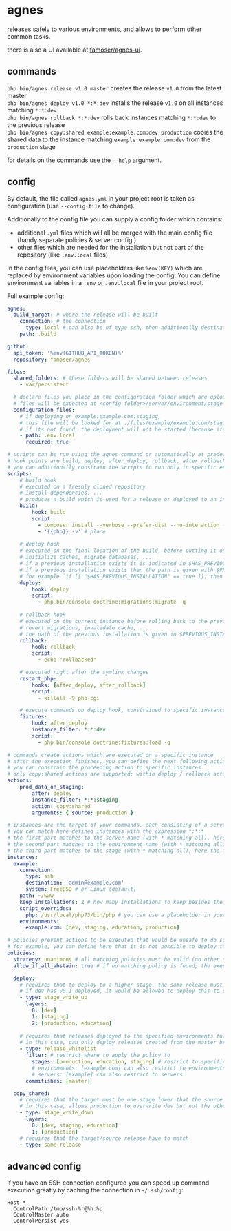 # agnes

releases safely to various environments, and allows to perform other common tasks.

there is also a UI available at [famoser/agnes-ui](https://github.com/famoser/agnes-ui).

## commands

`php bin/agnes release v1.0 master` creates the release `v1.0` from the latest master  
`php bin/agnes deploy v1.0 *:*:dev` installs the release `v1.0` on all instances matching `*:*:dev`  
`php bin/agnes rollback *:*:dev` rolls back instances matching `*:*:dev` to the previous release  
`php bin/agnes copy:shared example:example.com:dev production` copies the shared data to the instance matching `example:example.com:dev` from the `production` stage

for details on the commands use the `--help` argument.

## config

By default, the file called `agnes.yml` in your project root is taken as configuration (use `--config-file` to change).

Additionally to the config file you can supply a config folder which contains:
- additional `.yml` files which will all be merged with the main config file (handy separate policies & server config )
- other files which are needed for the installation but not part of the repository (like `.env.local` files)

In the config files, you can use placeholders like `%env(KEY)` which are replaced by environment variables upon loading the config.
You can define environment variables in a `.env` or `.env.local` file in your project root.

Full example config:

```yml
agnes:
  build_target: # where the release will be built
    connection: # the connection
      type: local # can also be of type ssh, then additionally destination must be specified
    path: .build

github:
  api_token: '%env(GITHUB_API_TOKEN)%'
  repository: famoser/agnes

files:
  shared_folders: # these folders will be shared between releases
    - var/persistent

  # declare files you place in the configuration folder which are uploaded to the installation location 
  # files will be expected at <config folder>/server/environment/stage
  configuration_files: 
    # if deploying on example:example.com:staging, 
    # this file will be looked for at ./files/example/example.com/staging/.env.local
    # if its not found, the deployment will not be started (because its marked as required)
    - path: .env.local
      required: true

# scripts can be run using the agnes command or automatically at predefined hook points
# hook points are build, deploy, after_deploy, rollback, after_rollback
# you can additionally constrain the scripts to run only in specific environments
scripts:
    # build hook
    # executed on a freshly cloned repository
    # install dependencies, ...
    # produces a build which is used for a release or deployed to an installation 
    build:
        hook: build
        script:
          - composer install --verbose --prefer-dist --no-interaction --no-dev --optimize-autoloader --no-scripts
          - '{{php}} -v' # place
    
    # deploy hook
    # executed on the final location of the build, before putting it online
    # initialize caches, migrate databases, ...
    # if a previous installation exists it is indicated in $HAS_PREVIOUS_INSTALLATION (value either true or false)
    # if a previous installation exists then the path is given with $PREVIOUS_INSTALLATION_PATH
    # for example `if [[ "$HAS_PREVIOUS_INSTALLATION" == true ]]; then cp -r $PREVIOUS_INSTALLATION_PATH/var/transient var/transient; fi`
    deploy:
        hook: deploy
        script:
          - php bin/console doctrine:migrations:migrate -q
    
    # rollback hook
    # executed on the current instance before rolling back to the previous instance
    # revert migrations, invalidate cache, ...
    # the path of the previous installation is given in $PREVIOUS_INSTALLATION_PATH
    rollback:
        hook: rollback
        script:
          - echo "rollbacked"

    # executed right after the symlink changes
    restart_php:
        hooks: [after_deploy, after_rollback]
        script:
          - killall -9 php-cgi

    # execute commands on deploy hook, constrained to specific instances
    fixtures:
        hook: after_deploy
        instance_filter: *:*:dev
        script:
          - php bin/console doctrine:fixtures:load -q

# commands create actions which are executed on a specific instance
# after the execution finishes, you can define the next following action
# you can constrain the proceeding action to specific instances
# only copy:shared actions are supported; within deploy / rollback actions     
actions:
    prod_data_on_staging:
        after: deploy
        instance_filter: *:*:staging
        action: copy:shared
        arguments: { source: production }

# instances are the target of your commands, each consisting of a server, an environment and a stage
# you can match here defined instances with the expression *:*:*
# the first part matches to the server name (with * matching all), here the only available server is "example"
# the second part matches to the environment name (with * matching all), here the only available environment is "example.com"
# the third part matches to the stage (with * matching all), here the available stages are dev, staging, education & production
instances:
  example:
    connection:
      type: ssh
      destination: 'admin@example.com'
      system: FreeBSD # or Linux (default)
    path: ~/www
    keep_installations: 2 # how many installations to keep besides the current one. the others are removed after deployment
    script_overrides:
      php: /usr/local/php73/bin/php # you can use a placeholder in your scripts like {{php}} which is replaced to the value here
    environments:
      example.com: [dev, staging, education, production]

# policies prevent actions to be executed that would be unsafe to do so from the perspective of the application
# for example, you can define here that it is not possible to deploy to production before the same release was not on a dev environment
policies:
  strategy: unanimous # all matching policies must be valid (no other options at the moment)
  allow_if_all_abstain: true # if no matching policy is found, the execution is allowed (no other options at the moment)

  deploy:
    # requires that to deploy to a higher stage, the same release must be deployed to the next lower stage
    # if dev has v0.1 deployed, it would be allowed to deploy this to staging but not to production or education
    - type: stage_write_up
      layers:
        0: [dev]
        1: [staging]
        2: [production, education]
    
    # requires that releases deployed to the specified environments fulfil a commitish constraint
    # in this case, can only deploy releases created from the master branch to production, education or staging
    - type: release_whitelist
      filter: # restrict where to apply the policy to
        stages: [production, education, staging] # restrict to specific stages
        # environments: [example.com] can also restrict to environments
        # servers: [example] can also restrict to servers
      commitishes: [master]

  copy_shared:
    # requires that the target must be one stage lower that the source
    # in this case, allows production to overwrite dev but not the other way around 
    - type: stage_write_down
      layers:
        0: [dev, staging, education]
        1: [production]
    # requires that the target/source release have to match  
    - type: same_release
```

## advanced config

if you have an SSH connection configured
you can speed up command execution greatly by caching the connection in `~/.ssh/config`:

```
Host *
  ControlPath /tmp/ssh-%r@%h:%p
  ControlMaster auto
  ControlPersist yes
```
